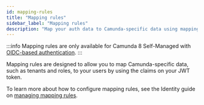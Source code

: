 ```yaml
---
id: mapping-rules
title: "Mapping rules"
sidebar_label: "Mapping rules"
description: "Map your auth data to Camunda-specific data using mapping rules."
---
```


:::info
Mapping rules are only available for Camunda 8 Self-Managed with [OIDC-based authentication](/self-managed/installation-methods/helm/configure/connect-to-an-oidc-provider.md).
:::

Mapping rules are designed to allow you to map Camunda-specific data, such as tenants and roles, to your users by using the claims on your JWT token.

To learn more about how to configure mapping rules, see the Identity guide on [managing mapping rules](/self-managed/components/management-identity/mapping-rules.md).
